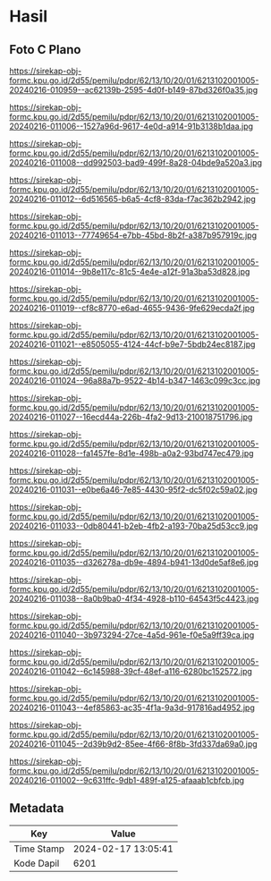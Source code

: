 # Hasil

## Foto C Plano

https://sirekap-obj-formc.kpu.go.id/2d55/pemilu/pdpr/62/13/10/20/01/6213102001005-20240216-010959--ac62139b-2595-4d0f-b149-87bd326f0a35.jpg

https://sirekap-obj-formc.kpu.go.id/2d55/pemilu/pdpr/62/13/10/20/01/6213102001005-20240216-011006--1527a96d-9617-4e0d-a914-91b3138b1daa.jpg

https://sirekap-obj-formc.kpu.go.id/2d55/pemilu/pdpr/62/13/10/20/01/6213102001005-20240216-011008--dd992503-bad9-499f-8a28-04bde9a520a3.jpg

https://sirekap-obj-formc.kpu.go.id/2d55/pemilu/pdpr/62/13/10/20/01/6213102001005-20240216-011012--6d516565-b6a5-4cf8-83da-f7ac362b2942.jpg

https://sirekap-obj-formc.kpu.go.id/2d55/pemilu/pdpr/62/13/10/20/01/6213102001005-20240216-011013--77749654-e7bb-45bd-8b2f-a387b957919c.jpg

https://sirekap-obj-formc.kpu.go.id/2d55/pemilu/pdpr/62/13/10/20/01/6213102001005-20240216-011014--9b8e117c-81c5-4e4e-a12f-91a3ba53d828.jpg

https://sirekap-obj-formc.kpu.go.id/2d55/pemilu/pdpr/62/13/10/20/01/6213102001005-20240216-011019--cf8c8770-e6ad-4655-9436-9fe629ecda2f.jpg

https://sirekap-obj-formc.kpu.go.id/2d55/pemilu/pdpr/62/13/10/20/01/6213102001005-20240216-011021--e8505055-4124-44cf-b9e7-5bdb24ec8187.jpg

https://sirekap-obj-formc.kpu.go.id/2d55/pemilu/pdpr/62/13/10/20/01/6213102001005-20240216-011024--96a88a7b-9522-4b14-b347-1463c099c3cc.jpg

https://sirekap-obj-formc.kpu.go.id/2d55/pemilu/pdpr/62/13/10/20/01/6213102001005-20240216-011027--16ecd44a-226b-4fa2-9d13-210018751796.jpg

https://sirekap-obj-formc.kpu.go.id/2d55/pemilu/pdpr/62/13/10/20/01/6213102001005-20240216-011028--fa1457fe-8d1e-498b-a0a2-93bd747ec479.jpg

https://sirekap-obj-formc.kpu.go.id/2d55/pemilu/pdpr/62/13/10/20/01/6213102001005-20240216-011031--e0be6a46-7e85-4430-95f2-dc5f02c59a02.jpg

https://sirekap-obj-formc.kpu.go.id/2d55/pemilu/pdpr/62/13/10/20/01/6213102001005-20240216-011033--0db80441-b2eb-4fb2-a193-70ba25d53cc9.jpg

https://sirekap-obj-formc.kpu.go.id/2d55/pemilu/pdpr/62/13/10/20/01/6213102001005-20240216-011035--d326278a-db9e-4894-b941-13d0de5af8e6.jpg

https://sirekap-obj-formc.kpu.go.id/2d55/pemilu/pdpr/62/13/10/20/01/6213102001005-20240216-011038--8a0b9ba0-4f34-4928-b110-64543f5c4423.jpg

https://sirekap-obj-formc.kpu.go.id/2d55/pemilu/pdpr/62/13/10/20/01/6213102001005-20240216-011040--3b973294-27ce-4a5d-961e-f0e5a9ff39ca.jpg

https://sirekap-obj-formc.kpu.go.id/2d55/pemilu/pdpr/62/13/10/20/01/6213102001005-20240216-011042--6c145988-39cf-48ef-a116-6280bc152572.jpg

https://sirekap-obj-formc.kpu.go.id/2d55/pemilu/pdpr/62/13/10/20/01/6213102001005-20240216-011043--4ef85863-ac35-4f1a-9a3d-917816ad4952.jpg

https://sirekap-obj-formc.kpu.go.id/2d55/pemilu/pdpr/62/13/10/20/01/6213102001005-20240216-011045--2d39b9d2-85ee-4f66-8f8b-3fd337da69a0.jpg

https://sirekap-obj-formc.kpu.go.id/2d55/pemilu/pdpr/62/13/10/20/01/6213102001005-20240216-011002--9c631ffc-9db1-489f-a125-afaaab1cbfcb.jpg


## Metadata

| Key        | Value               |
| ---------- | ------------------- |
| Time Stamp | 2024-02-17 13:05:41 |
| Kode Dapil | 6201                |



